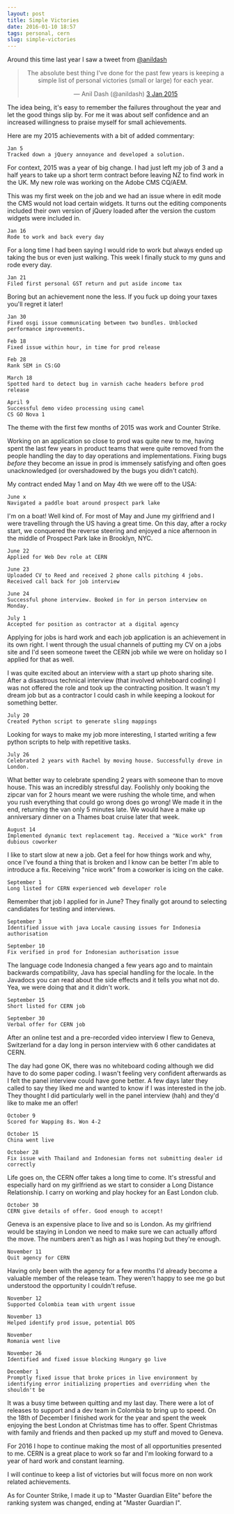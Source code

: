 ```yaml
---
layout: post
title: Simple Victories
date: 2016-01-10 18:57
tags: personal, cern
slug: simple-victories
---
```


Around this time last year I saw a tweet from [@anildash](https://twitter.com/anildash)

<blockquote class="twitter-tweet"
  data-link-color="#55acee" align="center" lang="en">
<p lang="en">The absolute best thing I've done for the past few years is keeping a simple list of personal victories (small or large) for each year.</p>
— Anil Dash (@anildash)
<a href="https://twitter.com/anildash/status/551208057452371970">
  3 Jan 2015
</a>
</blockquote>



The idea being, it's easy to remember the failures throughout the year and let the good things slip by. <!-- PELICAN_END_SUMMARY --> For me it was about self confidence and an increased willingness to praise myself for small achievements.

Here are my 2015 achievements with a bit of added commentary:

	Jan 5
	Tracked down a jQuery annoyance and developed a solution.

For context, 2015 was a year of big change. I had just left my job of 3 and a half years to take up a short term contract before leaving NZ to find work in the UK. My new role was working on the Adobe CMS CQ/AEM. 

This was my first week on the job and we had an issue where in edit mode the CMS would not load certain widgets. It turns out the editing components included their own version of jQuery loaded after the version the custom widgets were included in. 

	Jan 16
	Rode to work and back every day

For a long time I had been saying I would ride to work but always ended up taking the bus or even just walking. This week I finally stuck to my guns and rode every day.

	Jan 21
	Filed first personal GST return and put aside income tax

Boring but an achievement none the less. If you fuck up doing your taxes you'll regret it later!

	Jan 30
	Fixed osgi issue communicating between two bundles. Unblocked performance improvements.

	Feb 18
	Fixed issue within hour, in time for prod release

	Feb 28
	Rank SEM in CS:GO

	March 18
	Spotted hard to detect bug in varnish cache headers before prod release

	April 9
	Successful demo video processing using camel
	CS GO Nova 1

The theme with the first few months of 2015 was work and Counter Strike. 

Working on an application so close to prod was quite new to me, having spent the last few years in product teams that were quite removed from the people handling the day to day operations and implementations. Fixing bugs _before_ they become an issue in prod is immensely satisfying and often goes unacknowledged (or overshadowed by the bugs you didn't catch).

My contract ended May 1 and on May 4th we were off to the USA:

	June x
	Navigated a paddle boat around prospect park lake

I'm on a boat! Well kind of. For most of May and June my girlfriend and I were travelling through the US having a great time. On this day, after a rocky start, we conquered the reverse steering and enjoyed a nice afternoon in the middle of Prospect Park lake in Brooklyn, NYC.

	June 22
	Applied for Web Dev role at CERN

	June 23
	Uploaded CV to Reed and received 2 phone calls pitching 4 jobs.
	Received call back for job interview

	June 24
	Successful phone interview. Booked in for in person interview on Monday.

	July 1
	Accepted for position as contractor at a digital agency

Applying for jobs is hard work and each job application is an achievement in its own right. I went through the usual channels of putting my CV on a jobs site and I'd seen someone tweet the CERN job while we were on holiday so I applied for that as well.

I was quite excited about an interview with a start up photo sharing site. After a disastrous technical interview (that involved whiteboard coding) I was not offered the role and took up the contracting position. It wasn't my dream job but as a contractor I could cash in while keeping a lookout for something better.

	July 20
	Created Python script to generate sling mappings

Looking for ways to make my job more interesting, I started writing a few python scripts to help with repetitive tasks.

	July 26
	Celebrated 2 years with Rachel by moving house. Successfully drove in London.

What better way to celebrate spending 2 years with someone than to move house. This was an incredibly stressful day. Foolishly only booking the zipcar van for 2 hours meant we were rushing the whole time, and when you rush everything that could go wrong does go wrong! We made it in the end, returning the van only 5 minutes late. We would have a make up anniversary dinner on a Thames boat cruise later that week.

	August 14
	Implemented dynamic text replacement tag. Received a "Nice work" from dubious coworker

I like to start slow at new a job. Get a feel for how things work and why, once I've found a thing that is broken and I know can be better I'm able to introduce a fix. Receiving "nice work" from a coworker is icing on the cake.

	September 1
	Long listed for CERN experienced web developer role

Remember that job I applied for in June? They finally got around to selecting candidates for testing and interviews.

	September 3
	Identified issue with java Locale causing issues for Indonesia authorisation

	September 10
	Fix verified in prod for Indonesian authorisation issue

The language code Indonesia changed a few years ago and to maintain backwards compatibility, Java has special handling for the locale. In the Javadocs you can read about the side effects and it tells you what not do. Yea, we were doing that and it didn't work.

	September 15
	Short listed for CERN job

	September 30
	Verbal offer for CERN job

After an online test and a pre-recorded video interview I flew to Geneva, Switzerland for a day long in person interview with 6 other candidates at CERN. 

The day had gone OK, there was no whiteboard coding although we did have to do some paper coding. I wasn't feeling very confident afterwards as I felt the panel interview could have gone better. A few days later they called to say they liked me and wanted to know if I was interested in the job. They thought I did particularly well in the panel interview (hah) and they'd like to make me an offer! 

	October 9
	Scored for Wapping 8s. Won 4-2

	October 15
	China went live

	October 28
	Fix issue with Thailand and Indonesian forms not submitting dealer id correctly

Life goes on, the CERN offer takes a long time to come. It's stressful and especially hard on my girlfriend as we start to consider a Long Distance Relationship. I carry on working and play hockey for an East London club.

	October 30
	CERN give details of offer. Good enough to accept!

Geneva is an expensive place to live and so is London. As my girlfriend would be staying in London we need to make sure we can actually afford the move. The numbers aren't as high as I was hoping but they're enough.

	November 11
	Quit agency for CERN

Having only been with the agency for a few months I'd already become a valuable member of the release team. They weren't happy to see me go but understood the opportunity I couldn't refuse.

	November 12
	Supported Colombia team with urgent issue

	November 13
	Helped identify prod issue, potential DOS

	November
	Romania went live

	November 26
	Identified and fixed issue blocking Hungary go live

	December 1
	Promptly fixed issue that broke prices in live environment by identifying error initializing properties and overriding when the shouldn't be

It was a busy time between quitting and my last day. There were a lot of releases to support and a dev team in Colombia to bring up to speed. On the 18th of December I finished work for the year and spent the week enjoying the best London at Christmas time has to offer. Spent Christmas with family and friends and then packed up my stuff and moved to Geneva.

For 2016 I hope to continue making the most of all opportunities presented to me. CERN is a great place to work so far and I'm looking forward to a year of hard work and constant learning. 

I will continue to keep a list of victories but will focus more on non work related achievements.

As for Counter Strike, I made it up to "Master Guardian Elite" before the ranking system was changed, ending at "Master Guardian I".